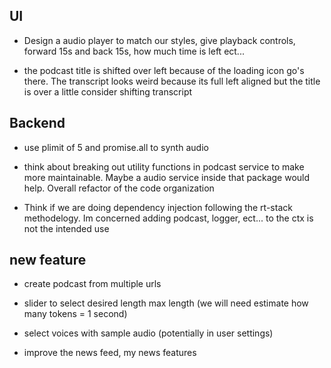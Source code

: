 ## UI 
- Design a audio player to match our styles, give playback controls, forward 15s and back 15s, how much time is left ect...

- the podcast title is shifted over left because of the loading icon go's there.  The transcript looks weird because its full left aligned but the title is over a little consider shifting transcript

## Backend 
- use plimit of 5 and promise.all to synth audio 

- think about breaking out utility functions in podcast service to make more maintainable.  Maybe a audio service inside that package would help.  Overall refactor of the code organization

- Think if we are doing dependency injection following the rt-stack methodelogy.  Im concerned adding podcast, logger, ect... to the ctx is not the intended use

## new feature
- create podcast from multiple urls 

- slider to select desired length max length (we will need estimate how many tokens = 1 second)

- select voices with sample audio (potentially in user settings)

- improve the news feed, my news features 


